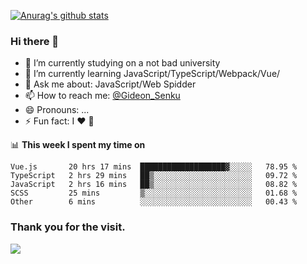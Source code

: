 [![Anurag's github stats](https://github-readme-stats.vercel.app/api?username=gideonsenku)](https://github.com/anuraghazra/github-readme-stats)
### Hi there 👋
- 🔭 I’m currently studying on a not bad university 
- 🌱 I’m currently learning JavaScript/TypeScript/Webpack/Vue/
- 💬 Ask me about: JavaScript/Web Spidder 
- 📫 How to reach me: [@Gideon_Senku](https://t.me/Gideon_Senku)
- 😄 Pronouns: ...
- ⚡ Fun fact: I ❤️ 🎵

📊 **This week I spent my time on**
<!--START_SECTION:waka-->
```text
Vue.js       20 hrs 17 mins  ███████████████████▓░░░░░   78.95 % 
TypeScript   2 hrs 29 mins   ██▒░░░░░░░░░░░░░░░░░░░░░░   09.72 % 
JavaScript   2 hrs 16 mins   ██▒░░░░░░░░░░░░░░░░░░░░░░   08.82 % 
SCSS         25 mins         ▒░░░░░░░░░░░░░░░░░░░░░░░░   01.68 % 
Other        6 mins          ░░░░░░░░░░░░░░░░░░░░░░░░░   00.43 % 
```
<!--END_SECTION:waka-->


### Thank you for the visit.
![](http://profile-counter.glitch.me/gideonsenku/count.svg)
<!--
**GideonSenku/GideonSenku** is a ✨ _special_ ✨ repository because its `README.md` (this file) appears on your GitHub profile.

Here are some ideas to get you started:

- 🔭 I’m currently working on ...
- 🌱 I’m currently learning ...
- 👯 I’m looking to collaborate on ...
- 🤔 I’m looking for help with ...
- 💬 Ask me about ...
- 📫 How to reach me: ...
- 😄 Pronouns: ...
- ⚡ Fun fact: ...
-->
